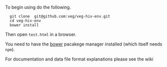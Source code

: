 To begin using do the following.
```
  git clone  git@github.com:veg/veg-hiv-env.git
  cd veg-hiv-env
  bower install
```  
Then open `test.html` in a browser.

You need to have the [bower](http://bower.io) pacakege manager installed (which itself needs `npm`).

For documentation and data file format explanations please see the wiki
  
